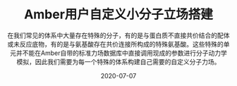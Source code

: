 ---
layout: post
title: 'Amber用户自定义小分子立场搭建'
subtitle: '在我们常见的体系中大量存在特殊的分子，有的是与蛋白质不直接共价结合的配体或未反应底物，有的是与氨基酸存在共价连接所构成的特殊氨基酸。这些特殊的单元并不能在Amber自带的标准力场数据库中直接调用现成的参数进行分子动力学模拟，因此我们需要为每一个特殊的体系构建自己需要的自定义分子力场。'
date: 2020-07-07
categories:
 - tutorial 
 - Updating
tags: Amber 
---